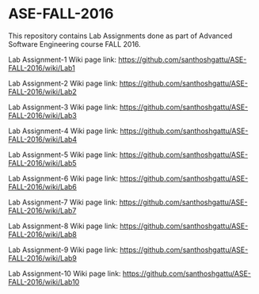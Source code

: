 # ASE-FALL-2016

This repository contains Lab Assignments done as part of Advanced Software Engineering course FALL 2016.

Lab Assignment-1 Wiki page link: https://github.com/santhoshgattu/ASE-FALL-2016/wiki/Lab1

Lab Assignment-2 Wiki page link: https://github.com/santhoshgattu/ASE-FALL-2016/wiki/Lab2

Lab Assignment-3 Wiki page link: https://github.com/santhoshgattu/ASE-FALL-2016/wiki/Lab3

Lab Assignment-4 Wiki page link: https://github.com/santhoshgattu/ASE-FALL-2016/wiki/Lab4

Lab Assignment-5 Wiki page link: https://github.com/santhoshgattu/ASE-FALL-2016/wiki/Lab5

Lab Assignment-6 Wiki page link: https://github.com/santhoshgattu/ASE-FALL-2016/wiki/Lab6

Lab Assignment-7 Wiki page link: https://github.com/santhoshgattu/ASE-FALL-2016/wiki/Lab7

Lab Assignment-8 Wiki page link: https://github.com/santhoshgattu/ASE-FALL-2016/wiki/Lab8

Lab Assignment-9 Wiki page link: https://github.com/santhoshgattu/ASE-FALL-2016/wiki/Lab9

Lab Assignment-10 Wiki page link: https://github.com/santhoshgattu/ASE-FALL-2016/wiki/Lab10
